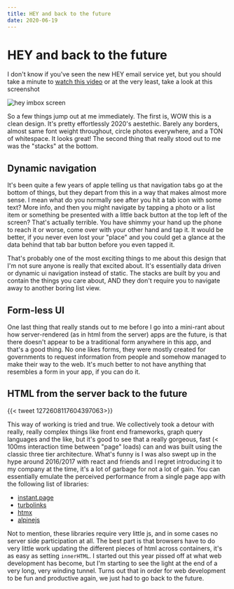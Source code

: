 ```yaml
---
title: HEY and back to the future
date: 2020-06-19
---
```


# HEY and back to the future

I don't know if you've seen the new HEY email service yet, but you should take a minute to [watch this video](https://www.youtube.com/watch?v=UCeYTysLyGI) or at the very least, take a look at this screenshot

![hey imbox screen](/hey.jpg)

So a few things jump out at me immediately. The first is, WOW this is a clean design. It's pretty effortlessly 2020's aestethic. Barely any borders, almost same font weight throughout, circle photos everywhere, and a TON of whitespace. It looks great! The second thing that really stood out to me was the "stacks" at the bottom.

## Dynamic navigation

It's been quite a few years of apple telling us that navigation tabs go at the bottom of things, but they depart from this in a way that makes almost more sense. I mean what do you normally see after you hit a tab icon with some text? More info, and then you might navigate by tapping a photo or a list item or something be presented with a little back button at the top left of the screen? That's actually terrible. You have shimmy your hand up the phone to reach it or worse, come over with your other hand and tap it. It would be better, if you never even lost your "place" and you could get a glance at the data behind that tab bar button before you even tapped it.

That's probably one of the most exciting things to me about this design that I'm not sure anyone is really that excited about. It's essentially data driven or dynamic ui navigation instead of static. The stacks are built by you and contain the things you care about, AND they don't require you to navigate away to another boring list view.

## Form-less UI

One last thing that really stands out to me before I go into a mini-rant about how server-rendered (as in html from the server) apps are the future, is that there doesn't appear to be a traditional form anywhere in this app, and that's a good thing. No one likes forms, they were mostly created for governments to request information from people and somehow managed to make their way to the web. It's much better to not have anything that resembles a form in your app, if you can do it.

## HTML from the server back to the future

{{< tweet 1272608117604397063>}}

This way of working is tried and true. We collectively took a detour with really, really complex things like front end frameworks, graph query languages and the like, but it's good to see that a really gorgeous, fast (< 100ms interaction time between "page" loads) can and was built using the classic three tier architecture. What's funny is I was also swept up in the hype around 2016/2017 with react and friends and I regret introducing it to my company at the time, it's a lot of garbage for not a lot of gain. You can essentially emulate the perceived performance from a single page app with the following list of libraries:

- [instant.page](https://instant.page)
- [turbolinks](https://github.com/turbolinks/turbolinks)
- [htmx](https://github.com/bigskysoftware/htmx)
- [alpinejs](https://github.com/alpinejs/alpine)

Not to mention, these libraries require very little js, and in some cases no server side participation at all. The best part is that browsers have to do very little work updating the different pieces of html across containers, it's as easy as setting `innerHTML`. I started out this year pissed off at what web development has become, but I'm starting to see the light at the end of a very long, very winding tunnel. Turns out that in order for web development to be fun and productive again, we just had to go back to the future.
